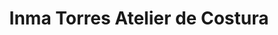 ---
title: "Inma Torres Atelier de Costura"
url: /sevilla/inma-torres-atelier-de-costura/
shop: Schneiderei
---